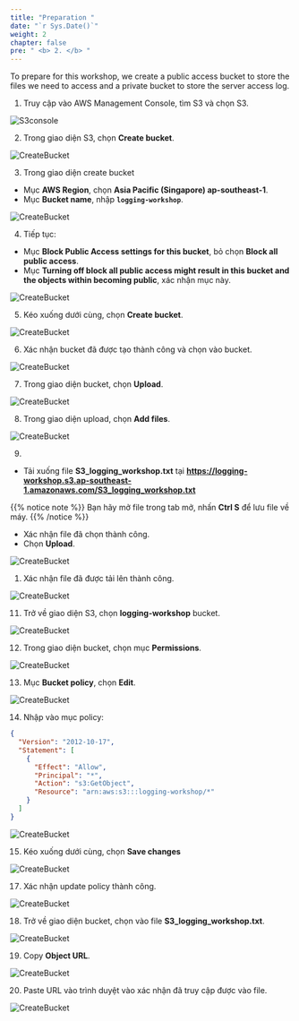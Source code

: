 ```yaml
---
title: "Preparation "
date: "`r Sys.Date()`"
weight: 2
chapter: false
pre: " <b> 2. </b> "
---
```


To prepare for this workshop, we create a public access bucket to store the files we need to access and a private bucket to store the server access log.

1. Truy cập vào AWS Management Console, tìm S3 và chọn S3.

![S3console](/images/2.prerequisite/20.png)

2. Trong giao diện S3, chọn **Create bucket**.

![CreateBucket](/images/2.prerequisite/21.png)

3. Trong giao diện create bucket

- Mục **AWS Region**, chọn **Asia Pacific (Singapore) ap-southeast-1**.
- Mục **Bucket name**, nhập **`logging-workshop`**.

![CreateBucket](/images/2.prerequisite/22.png)

4. Tiếp tục:

- Mục **Block Public Access settings for this bucket**, bỏ chọn **Block all public access**.
- Mục **Turning off block all public access might result in this bucket and the objects within becoming public**, xác nhận mục này.

![CreateBucket](/images/2.prerequisite/23.png)

5. Kéo xuống dưới cùng, chọn **Create bucket**.

![CreateBucket](/images/2.prerequisite/24.png)

6. Xác nhận bucket đã được tạo thành công và chọn vào bucket.

![CreateBucket](/images/2.prerequisite/25.png)

7. Trong giao diện bucket, chọn **Upload**.

![CreateBucket](/images/2.prerequisite/26.png)

8. Trong giao diện upload, chọn **Add files**.

![CreateBucket](/images/2.prerequisite/27.png)

9.  <!-- !!!!!!! -->

- Tải xuống file **S3_logging_workshop.txt** tại **https://logging-workshop.s3.ap-southeast-1.amazonaws.com/S3_logging_workshop.txt**

{{% notice note %}}
Bạn hãy mở file trong tab mở, nhấn **Ctrl S** để lưu file về máy.
{{% /notice %}}

- Xác nhận file đã chọn thành công.
- Chọn **Upload**.

![CreateBucket](/images/2.prerequisite/28.png)

1.  Xác nhận file đã được tải lên thành công.

![CreateBucket](/images/2.prerequisite/29.png)

11. Trở về giao diện S3, chọn **logging-workshop** bucket.

![CreateBucket](/images/2.prerequisite/30.png)

12. Trong giao diện bucket, chọn mục **Permissions**.

![CreateBucket](/images/2.prerequisite/31.png)

13. Mục **Bucket policy**, chọn **Edit**.

![CreateBucket](/images/2.prerequisite/32.png)

14. Nhập vào mục policy:

```json
{
  "Version": "2012-10-17",
  "Statement": [
    {
      "Effect": "Allow",
      "Principal": "*",
      "Action": "s3:GetObject",
      "Resource": "arn:aws:s3:::logging-workshop/*"
    }
  ]
}
```

![CreateBucket](/images/2.prerequisite/33.png)

15. Kéo xuống dưới cùng, chọn **Save changes**

![CreateBucket](/images/2.prerequisite/34.png)

17. Xác nhận update policy thành công.

![CreateBucket](/images/2.prerequisite/35.png)

18. Trở về giao diện bucket, chọn vào file **S3_logging_workshop.txt**.

![CreateBucket](/images/2.prerequisite/36.png)

19. Copy **Object URL**.

![CreateBucket](/images/2.prerequisite/37.png)

20. Paste URL vào trình duyệt vào xác nhận đã truy cập được vào file.

![CreateBucket](/images/2.prerequisite/38.png)
